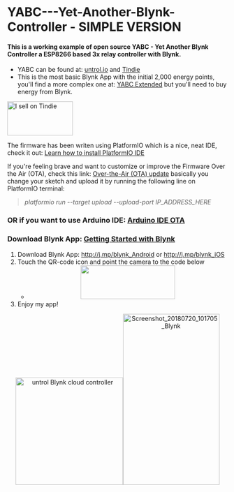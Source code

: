 # YABC---Yet-Another-Blynk-Controller - SIMPLE VERSION
<h4>This is a working example of open source YABC - Yet Another Blynk Controller a ESP8266 based 3x relay controller with Blynk.</h4>
<ul>
<li>YABC can be found at:&nbsp;<a href="http://untrol.io/" rel="nofollow">untrol.io</a>&nbsp;and&nbsp;<a href="https://www.tindie.com/stores/lbispo/" rel="nofollow">Tindie</a></li>
<li>This is the most basic Blynk App with the initial 2,000 energy points, you'll find a more complex one at:&nbsp;<a href="https://github.com/ldab/YABC-Yet-Another-Blynk-Controller-Extended">YABC Extended</a>&nbsp;but you'll need to buy energy from Blynk.</li>
</ul>

<a href="https://www.tindie.com/stores/lbispo/?ref=offsite_badges&utm_source=sellers_lbispo&utm_medium=badges&utm_campaign=badge_medium"><img src="https://d2ss6ovg47m0r5.cloudfront.net/badges/tindie-mediums.png" alt="I sell on Tindie" width="150" height="78"></a>

<p>The firmware has been writen using PlatformIO which is a nice, neat IDE, check it out:&nbsp;<a href="https://platformio.org/platformio-ide" rel="nofollow">Learn how to install PlatformIO IDE</a></p>
<p>If you're feeling brave and want to customize or improve the Firmware Over the Air (OTA), check this link:&nbsp;<a title="Over-the-Air (OTA) update" href="http://docs.platformio.org/en/latest/platforms/espressif8266.html#over-the-air-ota-update" rel="nofollow">Over-the-Air (OTA) update</a>&nbsp;basically you change your sketch and upload it by running the following line on PlatformIO terminal:</p>
<blockquote>
<p><em>platformio run --target upload --upload-port IP_ADDRESS_HERE</em></p>
</blockquote>
<h3><a id="user-content-or-if-you-want-to-use-arduino-idearduino-ide-ota" class="anchor" href="https://github.com/ldab/YABC-Yet-Another-Blynk-Controller-SIMPLE#or-if-you-want-to-use-arduino-idearduino-ide-ota" aria-hidden="true"></a><a id="user-content-or-if-you-want-to-use-arduino-idearduino-ide-ota" href="https://github.com/ldab/MODBridge-and-Blynk/blob/master/README.md#or-if-you-want-to-use-arduino-idearduino-ide-ota"></a>OR if you want to use Arduino IDE:&nbsp;<a href="https://arduino-esp8266.readthedocs.io/en/latest/ota_updates/readme.html#arduino-ide" rel="nofollow">Arduino IDE OTA</a></h3>
<h3><a id="user-content-download-blynk-appgetting-started-with-blynk" class="anchor" href="https://github.com/ldab/YABC-Yet-Another-Blynk-Controller-SIMPLE#download-blynk-appgetting-started-with-blynk" aria-hidden="true"></a><a id="user-content-download-blynk-app-getting-started-with-blynk" href="https://github.com/ldab/MODBridge-and-Blynk/blob/master/README.md#download-blynk-app-getting-started-with-blynk"></a>Download Blynk App:&nbsp;<a href="https://www.blynk.cc/getting-started/" rel="nofollow"><strong>Getting Started with Blynk</strong></a></h3>
<ol>
<li>Download Blynk App:&nbsp;<a href="http://j.mp/blynk_Android" rel="nofollow">http://j.mp/blynk_Android</a>&nbsp;or&nbsp;<a href="http://j.mp/blynk_iOS" rel="nofollow">http://j.mp/blynk_iOS</a></li>
<li>Touch the QR-code icon and point the camera to the code below
<ul>
<li style="text-align: center;"><img src="https://image.ibb.co/gxZFDz/Untitled.png" alt="" width="216" height="77" /></li>
</ul>
</li>
<li>Enjoy my app!&nbsp;</li>
</ol>
<p style="text-align: center;"><img src="https://image.ibb.co/gMWn3z/clone_1181297600.png" alt="untrol Blynk cloud controller" width="246" height="246" /><a href="https://ibb.co/iXgPdd" rel="nofollow"><img src="https://camo.githubusercontent.com/ba3365ffde00cd4114e85fd085f7d57fbeb1dcfb/68747470733a2f2f707265766965772e6962622e636f2f6a74784d6b652f53637265656e73686f745f32303138303830335f3038343931335f426c796e6b2e6a7067" alt="Screenshot_20180720_101705_Blynk" width="221" height="392" border="0" data-canonical-src="https://preview.ibb.co/jtxMke/Screenshot_20180803_084913_Blynk.jpg" /></a></p>
